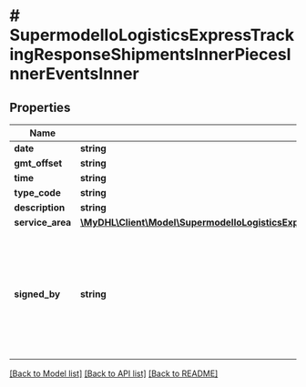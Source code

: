 # # SupermodelIoLogisticsExpressTrackingResponseShipmentsInnerPiecesInnerEventsInner

## Properties

Name | Type | Description | Notes
------------ | ------------- | ------------- | -------------
**date** | **string** |  | [optional]
**gmt_offset** | **string** |  | [optional]
**time** | **string** |  | [optional]
**type_code** | **string** |  | [optional]
**description** | **string** |  | [optional]
**service_area** | [**\MyDHL\Client\Model\SupermodelIoLogisticsExpressTrackingResponseShipmentsInnerPiecesInnerEventsInnerServiceAreaInner[]**](SupermodelIoLogisticsExpressTrackingResponseShipmentsInnerPiecesInnerEventsInnerServiceAreaInner.md) |  | [optional]
**signed_by** | **string** | Note: This field may be intentionally left empty in accordance with the General Data Protection Regulation (GDPR) requirements. | [optional]

[[Back to Model list]](../../README.md#models) [[Back to API list]](../../README.md#endpoints) [[Back to README]](../../README.md)
